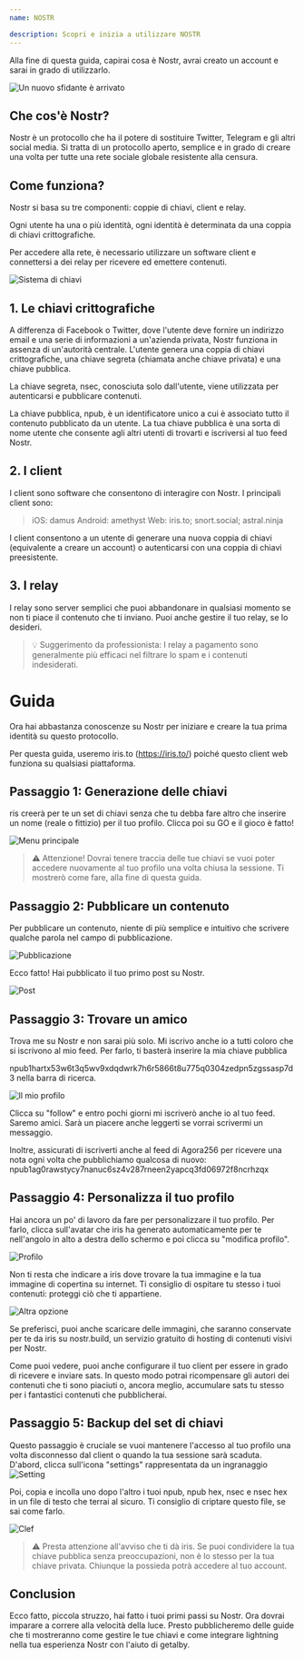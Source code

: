 ```yaml
---
name: NOSTR

description: Scopri e inizia a utilizzare NOSTR
---
```


Alla fine di questa guida, capirai cosa è Nostr, avrai creato un account e sarai in grado di utilizzarlo.

![Un nuovo sfidante è arrivato](assets/1.webp)

## Che cos'è Nostr?

Nostr è un protocollo che ha il potere di sostituire Twitter, Telegram e gli altri social media. Si tratta di un protocollo aperto, semplice e in grado di creare una volta per tutte una rete sociale globale resistente alla censura.

## Come funziona?

Nostr si basa su tre componenti: coppie di chiavi, client e relay.

Ogni utente ha una o più identità, ogni identità è determinata da una coppia di chiavi crittografiche.

Per accedere alla rete, è necessario utilizzare un software client e connettersi a dei relay per ricevere ed emettere contenuti.

![Sistema di chiavi](assets/2.webp)

## 1. Le chiavi crittografiche

A differenza di Facebook o Twitter, dove l'utente deve fornire un indirizzo email e una serie di informazioni a un'azienda privata, Nostr funziona in assenza di un'autorità centrale. L'utente genera una coppia di chiavi crittografiche, una chiave segreta (chiamata anche chiave privata) e una chiave pubblica.

La chiave segreta, nsec, conosciuta solo dall'utente, viene utilizzata per autenticarsi e pubblicare contenuti.

La chiave pubblica, npub, è un identificatore unico a cui è associato tutto il contenuto pubblicato da un utente. La tua chiave pubblica è una sorta di nome utente che consente agli altri utenti di trovarti e iscriversi al tuo feed Nostr.

## 2. I client

I client sono software che consentono di interagire con Nostr. I principali client sono:

> iOS: damus
> Android: amethyst
> Web: iris.to; snort.social; astral.ninja

I client consentono a un utente di generare una nuova coppia di chiavi (equivalente a creare un account) o autenticarsi con una coppia di chiavi preesistente.

## 3. I relay

I relay sono server semplici che puoi abbandonare in qualsiasi momento se non ti piace il contenuto che ti inviano. Puoi anche gestire il tuo relay, se lo desideri.

> 💡 Suggerimento da professionista: I relay a pagamento sono generalmente più efficaci nel filtrare lo spam e i contenuti indesiderati.

# Guida

Ora hai abbastanza conoscenze su Nostr per iniziare e creare la tua prima identità su questo protocollo.

Per questa guida, useremo iris.to (https://iris.to/) poiché questo client web funziona su qualsiasi piattaforma.

## Passaggio 1: Generazione delle chiavi

ris creerà per te un set di chiavi senza che tu debba fare altro che inserire un nome (reale o fittizio) per il tuo profilo. Clicca poi su GO e il gioco è fatto!

![Menu principale](assets/3.webp)

> ⚠️ Attenzione! Dovrai tenere traccia delle tue chiavi se vuoi poter accedere nuovamente al tuo profilo una volta chiusa la sessione. Ti mostrerò come fare, alla fine di questa guida.

## Passaggio 2: Pubblicare un contenuto

Per pubblicare un contenuto, niente di più semplice e intuitivo che scrivere qualche parola nel campo di pubblicazione.

![Pubblicazione](assets/4.webp)

Ecco fatto! Hai pubblicato il tuo primo post su Nostr.

![Post](assets/5.webp)

## Passaggio 3: Trovare un amico

Trova me su Nostr e non sarai più solo. Mi iscrivo anche io a tutti coloro che si iscrivono al mio feed. Per farlo, ti basterà inserire la mia chiave pubblica

npub1hartx53w6t3q5wv9xdqdwrk7h6r5866t8u775q0304zedpn5zgssasp7d3 nella barra di ricerca.

![Il mio profilo](assets/6.webp)

Clicca su "follow" e entro pochi giorni mi iscriverò anche io al tuo feed. Saremo amici. Sarà un piacere anche leggerti se vorrai scrivermi un messaggio.

Inoltre, assicurati di iscriverti anche al feed di Agora256 per ricevere una nota ogni volta che pubblichiamo qualcosa di nuovo: npub1ag0rawstycy7nanuc6sz4v287rneen2yapcq3fd06972f8ncrhzqx

## Passaggio 4: Personalizza il tuo profilo

Hai ancora un po' di lavoro da fare per personalizzare il tuo profilo. Per farlo, clicca sull'avatar che iris ha generato automaticamente per te nell'angolo in alto a destra dello schermo e poi clicca su "modifica profilo".

![Profilo](assets/7.webp)

Non ti resta che indicare a iris dove trovare la tua immagine e la tua immagine di copertina su internet. Ti consiglio di ospitare tu stesso i tuoi contenuti: proteggi ciò che ti appartiene.

![Altra opzione](assets/8.webp)

Se preferisci, puoi anche scaricare delle immagini, che saranno conservate per te da iris su nostr.build, un servizio gratuito di hosting di contenuti visivi per Nostr.

Come puoi vedere, puoi anche configurare il tuo client per essere in grado di ricevere e inviare sats. In questo modo potrai ricompensare gli autori dei contenuti che ti sono piaciuti o, ancora meglio, accumulare sats tu stesso per i fantastici contenuti che pubblicherai.

## Passaggio 5: Backup del set di chiavi

Questo passaggio è cruciale se vuoi mantenere l'accesso al tuo profilo una volta disconnesso dal client o quando la tua sessione sarà scaduta.
D'abord, clicca sull'icona "settings" rappresentata da un ingranaggio
![Setting](assets/9.webp)

Poi, copia e incolla uno dopo l'altro i tuoi npub, npub hex, nsec e nsec hex in un file di testo che terrai al sicuro. Ti consiglio di criptare questo file, se sai come farlo.

![Clef](assets/10.webp)

> ⚠️ Presta attenzione all'avviso che ti dà iris. Se puoi condividere la tua chiave pubblica senza preoccupazioni, non è lo stesso per la tua chiave privata. Chiunque la possieda potrà accedere al tuo account.

## Conclusion

Ecco fatto, piccola struzzo, hai fatto i tuoi primi passi su Nostr. Ora dovrai imparare a correre alla velocità della luce. Presto pubblicheremo delle guide che ti mostreranno come gestire le tue chiavi e come integrare lightning nella tua esperienza Nostr con l'aiuto di getalby.
